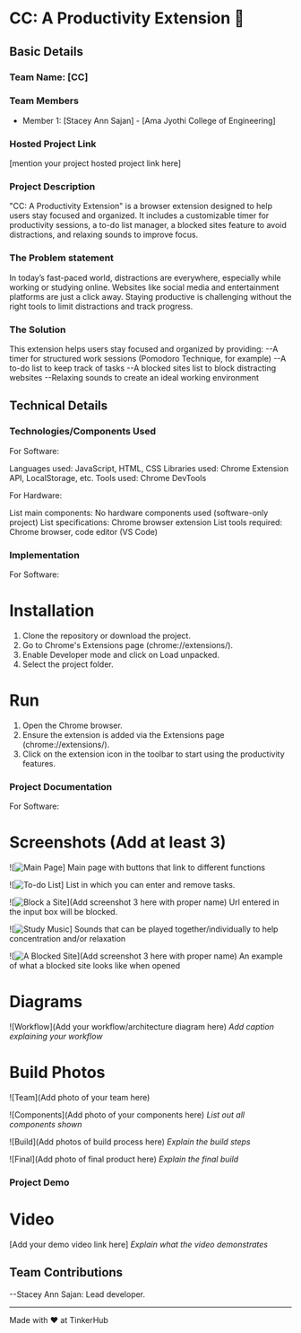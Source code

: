 # CC: A Productivity Extension 🎯


## Basic Details
### Team Name: [CC]


### Team Members
- Member 1: [Stacey Ann Sajan] - [Ama Jyothi College of Engineering]

### Hosted Project Link
[mention your project hosted project link here]

### Project Description
"CC: A Productivity Extension" is a browser extension designed to help users stay focused and organized. It includes a customizable timer for productivity sessions, a to-do list manager, a blocked sites feature to avoid distractions, and relaxing sounds to improve focus.

### The Problem statement
In today’s fast-paced world, distractions are everywhere, especially while working or studying online. Websites like social media and entertainment platforms are just a click away. Staying productive is challenging without the right tools to limit distractions and track progress.

### The Solution
This extension helps users stay focused and organized by providing:
--A timer for structured work sessions (Pomodoro Technique, for example)
--A to-do list to keep track of tasks
--A blocked sites list to block distracting websites
--Relaxing sounds to create an ideal working environment


## Technical Details
### Technologies/Components Used
For Software:

Languages used: JavaScript, HTML, CSS
Libraries used: Chrome Extension API, LocalStorage, etc.
Tools used: Chrome DevTools

For Hardware:

List main components: No hardware components used (software-only project)
List specifications: Chrome browser extension
List tools required: Chrome browser, code editor (VS Code)

### Implementation
For Software:
# Installation
1. Clone the repository or download the project.
2. Go to Chrome's Extensions page (chrome://extensions/).
3. Enable Developer mode and click on Load unpacked.
4. Select the project folder.

# Run
1. Open the Chrome browser.
2. Ensure the extension is added via the Extensions page (chrome://extensions/).
3. Click on the extension icon in the toolbar to start using the productivity features.

### Project Documentation
For Software:

# Screenshots (Add at least 3)
![![Main Page](https://github.com/user-attachments/assets/bddcc668-ecb1-4759-8157-457d89680b1b)]
Main page with buttons that link to different functions

![![To-do List](https://github.com/user-attachments/assets/ecfc0e9e-8ed9-46cc-8ec8-37e0169f901c)]
List in which you can enter and remove tasks.

![![Block a Site](https://github.com/user-attachments/assets/458c3877-7859-4606-b7ce-80f642fd7bbd)](Add screenshot 3 here with proper name)
Url entered in the input box will be blocked.

![![Study Music](https://github.com/user-attachments/assets/b417d5c5-f811-4223-8734-10384b33b610)]
Sounds that can be played together/individually to help concentration and/or relaxation 

![![A Blocked Site](https://github.com/user-attachments/assets/dc0cc510-cb08-46e2-8f0a-cd0dcb0752e3)](Add screenshot 3 here with proper name)
An example of what a blocked site looks like when opened

# Diagrams
![Workflow](Add your workflow/architecture diagram here)
*Add caption explaining your workflow*


# Build Photos
![Team](Add photo of your team here)


![Components](Add photo of your components here)
*List out all components shown*

![Build](Add photos of build process here)
*Explain the build steps*

![Final](Add photo of final product here)
*Explain the final build*

### Project Demo
# Video
[Add your demo video link here]
*Explain what the video demonstrates*

## Team Contributions
--Stacey Ann Sajan: Lead developer.

---
Made with ❤️ at TinkerHub
